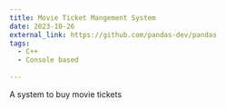 ```yaml
---
title: Movie Ticket Mangement System
date: 2023-10-26
external_link: https://github.com/pandas-dev/pandas
tags:
  - C++
  - Console based
  
---
```


A system to buy movie tickets 

<!--more-->
